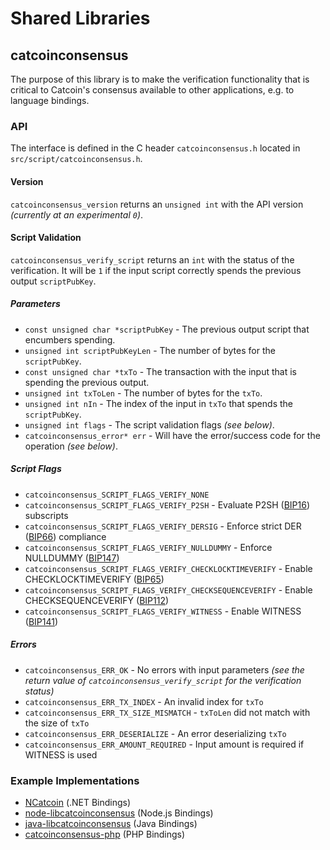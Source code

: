 Shared Libraries
================

## catcoinconsensus

The purpose of this library is to make the verification functionality that is critical to Catcoin's consensus available to other applications, e.g. to language bindings.

### API

The interface is defined in the C header `catcoinconsensus.h` located in  `src/script/catcoinconsensus.h`.

#### Version

`catcoinconsensus_version` returns an `unsigned int` with the API version *(currently at an experimental `0`)*.

#### Script Validation

`catcoinconsensus_verify_script` returns an `int` with the status of the verification. It will be `1` if the input script correctly spends the previous output `scriptPubKey`.

##### Parameters
- `const unsigned char *scriptPubKey` - The previous output script that encumbers spending.
- `unsigned int scriptPubKeyLen` - The number of bytes for the `scriptPubKey`.
- `const unsigned char *txTo` - The transaction with the input that is spending the previous output.
- `unsigned int txToLen` - The number of bytes for the `txTo`.
- `unsigned int nIn` - The index of the input in `txTo` that spends the `scriptPubKey`.
- `unsigned int flags` - The script validation flags *(see below)*.
- `catcoinconsensus_error* err` - Will have the error/success code for the operation *(see below)*.

##### Script Flags
- `catcoinconsensus_SCRIPT_FLAGS_VERIFY_NONE`
- `catcoinconsensus_SCRIPT_FLAGS_VERIFY_P2SH` - Evaluate P2SH ([BIP16](https://github.com/catcoin/bips/blob/master/bip-0016.mediawiki)) subscripts
- `catcoinconsensus_SCRIPT_FLAGS_VERIFY_DERSIG` - Enforce strict DER ([BIP66](https://github.com/catcoin/bips/blob/master/bip-0066.mediawiki)) compliance
- `catcoinconsensus_SCRIPT_FLAGS_VERIFY_NULLDUMMY` - Enforce NULLDUMMY ([BIP147](https://github.com/catcoin/bips/blob/master/bip-0147.mediawiki))
- `catcoinconsensus_SCRIPT_FLAGS_VERIFY_CHECKLOCKTIMEVERIFY` - Enable CHECKLOCKTIMEVERIFY ([BIP65](https://github.com/catcoin/bips/blob/master/bip-0065.mediawiki))
- `catcoinconsensus_SCRIPT_FLAGS_VERIFY_CHECKSEQUENCEVERIFY` - Enable CHECKSEQUENCEVERIFY ([BIP112](https://github.com/catcoin/bips/blob/master/bip-0112.mediawiki))
- `catcoinconsensus_SCRIPT_FLAGS_VERIFY_WITNESS` - Enable WITNESS ([BIP141](https://github.com/catcoin/bips/blob/master/bip-0141.mediawiki))

##### Errors
- `catcoinconsensus_ERR_OK` - No errors with input parameters *(see the return value of `catcoinconsensus_verify_script` for the verification status)*
- `catcoinconsensus_ERR_TX_INDEX` - An invalid index for `txTo`
- `catcoinconsensus_ERR_TX_SIZE_MISMATCH` - `txToLen` did not match with the size of `txTo`
- `catcoinconsensus_ERR_DESERIALIZE` - An error deserializing `txTo`
- `catcoinconsensus_ERR_AMOUNT_REQUIRED` - Input amount is required if WITNESS is used

### Example Implementations
- [NCatcoin](https://github.com/NicolasDorier/NCatcoin/blob/master/NCatcoin/Script.cs#L814) (.NET Bindings)
- [node-libcatcoinconsensus](https://github.com/bitpay/node-libcatcoinconsensus) (Node.js Bindings)
- [java-libcatcoinconsensus](https://github.com/dexX7/java-libcatcoinconsensus) (Java Bindings)
- [catcoinconsensus-php](https://github.com/Bit-Wasp/catcoinconsensus-php) (PHP Bindings)
